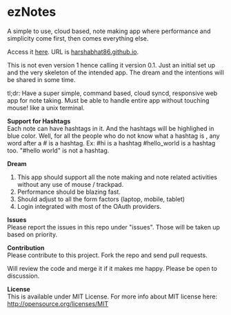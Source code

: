 ezNotes
=======

A simple to use, cloud based, note making app where performance and simplicity come first, then comes everything else.

Access it <a href="http://harshabhat86.github.io">here</a>.
URL is <a href="http://harshabhat86.github.io">harshabhat86.github.io</a>.


This is not even version 1 hence calling it version 0.1. 
Just an initial set up and the very skeleton of the intended app.
The dream and the intentions will be shared in some time.

tl;dr: Have a super simple, command based, cloud syncd, responsive web app for note taking.
Must be able to handle entire app without touching mouse! like a unix terminal.

<b>Support for Hashtags </b><br>
Each note can have hashtags in it. And the hashtags will be highlighed in blue color.
Well, for all the people who do not know what a hashtag is , any word after a # is a hashtag.
Ex: #hi is a hashtag #hello_world is a hashtag too. "#hello world" is not a hashtag.



<b>Dream</b><br>
1) This app should support all the note making and note related activities without any use of mouse / trackpad.
2) Performance should be blazing fast.
3) Should adjust to all the form factors (laptop, mobile, tablet)
4) Login integrated with most of the OAuth providers.

<b>Issues</b><br>
Please report the issues in this repo under "issues".
Those will be taken up based on priority.


<b>Contribution</b><br>
Please contribute to this project.
Fork the repo and send pull requests.

Will review the code and merge it if it makes me happy.
Please be open to discussion.

<b>License</b>
<br>
This is available under MIT License.
For more info about MIT license here: http://opensource.org/licenses/MIT

